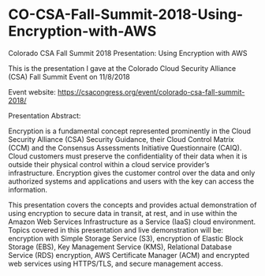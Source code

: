 # CO-CSA-Fall-Summit-2018-Using-Encryption-with-AWS
Colorado CSA Fall Summit 2018 Presentation: Using Encryption with AWS

This is the presentation I gave at the Colorado Cloud Security Alliance (CSA) Fall Summit Event on 11/8/2018

Event website:
https://csacongress.org/event/colorado-csa-fall-summit-2018/

Presentation Abstract:

Encryption is a fundamental concept represented prominently in the Cloud Security Alliance (CSA) Security Guidance, their Cloud Control Matrix (CCM) and the Consensus Assessments Initiative Questionnaire (CAIQ).  Cloud customers must preserve the confidentiality of their data when it is outside their physical control within a cloud service provider’s infrastructure.  Encryption gives the customer control over the data and only authorized systems and applications and users with the key can access the information.

This presentation covers the concepts and provides actual demonstration of using encryption to secure data in transit, at rest, and in use within the Amazon Web Services Infrastructure as a Service (IaaS) cloud environment.  Topics covered in this presentation and live demonstration will be: encryption with Simple Storage Service (S3), encryption of Elastic Block Storage (EBS), Key Management Service (KMS), Relational Database Service (RDS) encryption, AWS Certificate Manager (ACM) and encrypted web services using HTTPS/TLS, and secure management access.

